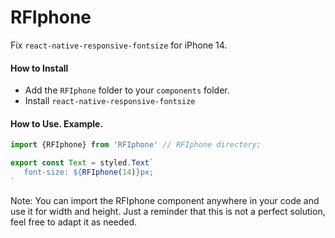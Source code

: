 # RFIphone
Fix ``react-native-responsive-fontsize`` for iPhone 14.

#### How to Install
- Add the ``RFIphone`` folder to your ``components`` folder.
- Install ``react-native-responsive-fontsize``

#### How to Use. Example.

```javascript
import {RFIphone} from 'RFIphone' // RFIphone directory;

export const Text = styled.Text`
   font-size: ${RFIphone(14)}px;
`
```
Note: You can import the RFIphone component anywhere in your code and use it for width and height. Just a reminder that this is not a perfect solution, feel free to adapt it as needed.



